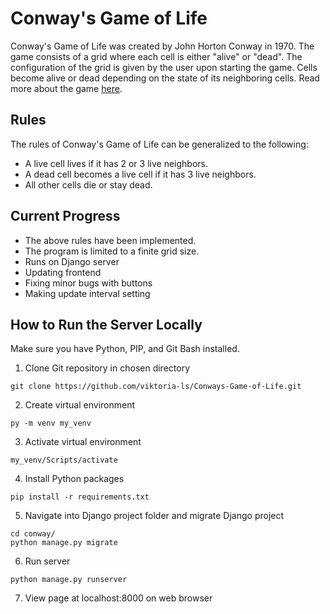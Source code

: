 # Conway's Game of Life
Conway's Game of Life was created by John Horton Conway in 1970. The game consists of a grid where each cell is either "alive" or "dead". The configuration of the grid is given by the user upon starting the game. Cells become alive or dead depending on the state of its neighboring cells. Read more about the game [here](https://en.wikipedia.org/wiki/Conway%27s_Game_of_Life).

## Rules
The rules of Conway's Game of Life can be generalized to the following:
- A live cell lives if it has 2 or 3 live neighbors.
- A dead cell becomes a live cell if it has 3 live neighbors.
- All other cells die or stay dead.

## Current Progress
- The above rules have been implemented.
- The program is limited to a finite grid size.
- Runs on Django server
- Updating frontend
- Fixing minor bugs with buttons
- Making update interval setting

## How to Run the Server Locally
Make sure you have Python, PIP, and Git Bash installed.
1. Clone Git repository in chosen directory
```
git clone https://github.com/viktoria-ls/Conways-Game-of-Life.git
```
2. Create virtual environment
```
py -m venv my_venv
```
3. Activate virtual environment
```
my_venv/Scripts/activate
```
4. Install Python packages
```
pip install -r requirements.txt
```
5. Navigate into Django project folder and migrate Django project
```
cd conway/
python manage.py migrate
```
6. Run server
```
python manage.py runserver
```
7. View page at localhost:8000 on web browser
